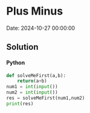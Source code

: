 # Plus Minus

Date: 2024-10-27 00:00:00

## Solution

#### Python
```python
def solveMeFirst(a,b):
    return(a+b)
num1 = int(input())
num2 = int(input())
res = solveMeFirst(num1,num2)
print(res)
 ```
